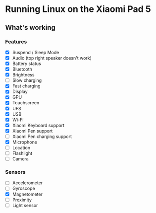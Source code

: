 # Running Linux on the Xiaomi Pad 5

## What's working

### Features

- [x] Suspend / Sleep Mode
- [x] Audio (top right speaker doesn't work)
- [x] Battery status
- [x] Bluetooth
- [x] Brightness
- [ ] Slow charging
- [x] Fast charging
- [x] Display
- [x] GPU
- [x] Touchscreen
- [x] UFS
- [x] USB
- [x] Wi-Fi
- [x] Xiaomi Keyboard support
- [x] Xiaomi Pen support
- [ ] Xiaomi Pen charging support
- [x] Microphone
- [ ] Location
- [ ] Flashlight
- [ ] Camera

### Sensors

- [ ] Accelerometer
- [ ] Gyroscope
- [x] Magnetometer
- [ ] Proximity
- [ ] Light sensor
